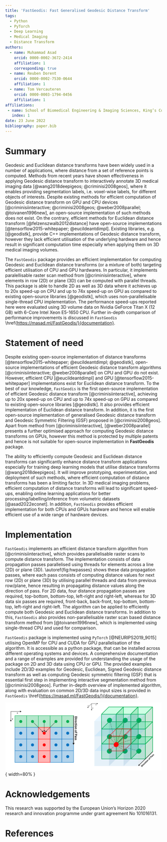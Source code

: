 ```yaml
---
title: 'FastGeodis: Fast Generalised Geodesic Distance Transform'
tags:
  - Python
  - PyTorch
  - Deep Learning
  - Medical Imaging
  - Distance Transform
authors:
  - name: Muhammad Asad
    orcid: 0000-0002-3672-2414
    affiliation: 1
    corresponding: true
  - name: Reuben Dorent
    orcid: 0000-0002-7530-0644
    affiliation: 1
  - name: Tom Vercauteren
    orcid: 0000-0003-1794-0456
    affiliation: 1
affiliations:
 - name: School of Biomedical Engineering & Imaging Sciences, King’s College London, UK
   index: 1
date: 23 June 2022
bibliography: paper.bib
---
```


# Summary 

  
Geodesic and Euclidean distance transforms have been widely used in a number of applications, where distance from a set of reference points is computed. Methods from recent years have shown effectiveness in applying Geodesic distance transform to interactively annotate 3D medical imaging data [@wang2018deepigeos; @criminisi2008geos], where it enables providing segmentation labels, i.e. voxel-wise labels, for different objects of interests. Despite existing methods for efficient computation of Geodesic distance transform on GPU and CPU devices [@criminisiinteractive; @criminisi2008geos; @weber2008parallel; @toivanen1996new], an open-source implementation of such methods does not exist. 
On the contrary, efficient methods for Euclidean distance transform [@felzenszwalb2012distance] have open-source implementations [@tensorflow2015-whitepaper; @eucildeantdimpl]. Existing libraries, e.g. [@geodistk], provide C++ implementations of Geodesic distance transform, however they lack efficient utilisation of the underlying hardware and hence result in significant computation time especially when applying them on 3D medical imaging volumes.  

The `FastGeodis` package provides an efficient implementation for computing Geodesic and Euclidean distance transforms (or a mixture of both) targeting efficient utilisation of CPU and GPU hardwares. In particular, it implements paralellisable raster scan method from [@criminisiinteractive], where elements in row (2D) or plane (3D) can be computed with parallel threads. This package is able to handle 2D as well as 3D data where it achieves up to 20x speed-up on CPU and up to 74x speed-up on GPU as compared to existing open-source libraries [@geodistk], which uses non-parallelisable single-thread CPU implementation. The performance speed-ups reported here were evaluated using 3D volume data on Nvidia GeForce Titan X (12 GB) with 6-Core Intel Xeon E5-1650 CPU. Further in-depth comparison of performance improvements is discussed in `FastGeodis` \href{https://masad.ml/FastGeodis/}{documentation}. 

# Statement of need 
 
Despite existing open-source implementation of distance transforms [@tensorflow2015-whitepaper; @eucildeantdimpl; @geodistk], open-source implementations of efficient Geodesic distance transform algorithms [@criminisiinteractive; @weber2008parallel] on CPU and GPU do not exist. However, efficient CPU [@eucildeantdimpl] and GPU [@tensorflow2015-whitepaper] implementations exist for Euclidean distance transform. To the best of our knowledge, `FastGeodis` is the first open-source implementation of efficient Geodesic distance transform [@criminisiinteractive], achieving up to 20x speed-up on CPU and up to 74x speed-up on GPU as compared to existing open-source libraries [@geodistk]. It also provides efficient implementation of Euclidean distance transform. In addition, it is the first open-source implementation of generalised Geodesic distance transform and Geodesic Symmetric Filtering (GSF) proposed in [@criminisi2008geos]. Apart from method from [@criminisiinteractive], [@weber2008parallel] presents a further optimised approach for computing Geodesic distance transforms on GPUs, however this method is protected by multiple patents and hence is not suitable for open-source implementation in **FastGeodis** package.
  

The ability to efficiently compute Geodesic and Euclidean distance transforms can significantly enhance distance transform applications especially for training deep learning models that utilise distance transforms [@wang2018deepigeos]. It will improve prototyping, experimentation, and deployment of such methods, where efficient computation of distance transforms has been a limiting factor. In 3D medical imaging problems, efficient computation of distance transforms will lead to significant speed-ups, enabling online learning applications for better processing/labelling/inference from volumetric datasets [@asad2022econet].  In addition, `FastGeodis` provides efficient implementation for both CPUs and GPUs hardware and hence will enable efficient use of a wide range of hardware devices. 

  
# Implementation 


`FastGeodis` implements an efficient distance transform algorithm from [@criminisiinteractive], which provides parallelisable raster scans to compute distance transform. The implementation consists of data propagation passes parallelised using threads for elements across a line (2D) or plane (3D). \autoref{fig:hwpasses} shows these data propagation passes, where each pass consists of computing distance values for next row (2D) or plane (3D) by utilising parallel threads and data from previous row/plane, hence resulting in propagating distance values along the direction of pass. For 2D data, four distance propagation passes are required, top-bottom, bottom-top, left-right and right-left, whereas for 3D data six passes are required, front-back, back-front, top-bottom, bottom-top, left-right and right-left. The algorithm can be applied to efficiently compute both Geodesic and Euclidean distance transforms. In addition to this, `FastGeodis` also provides non-parallelisable raster scan based distance transform method from [@toivanen1996new], which is implemented using single-thread CPU and used for comparison.


`FastGeodis` package is implemented using `PyTorch` [@NEURIPS2019_9015] utilising OpenMP for CPU and CUDA for GPU parallelisation of the algorithm. It is accessible as a python package, that can be installed across different operating systems and devices. A comprehensive documentation and a range of examples are provided for understanding the usage of the package on 2D and 3D data using CPU or GPU. The provided examples include 2D/3D examples for Geodesic, Euclidean, Signed Geodesic distance transform as well as computing Geodesic symmetric filtering (GSF) that is essential first step in implementing interactive segmentation method from [@criminisi2008geos]. Further in-depth overview of implemented algorithm, along with evaluation on common 2D/3D data input sizes is provided in `FastGeodis` \href{https://masad.ml/FastGeodis/}{documentation}.

  

![Raster scan data propagation passes in FastGeodis.\label{fig:hwpasses}](FastGeodis.png){ width=80% } 

# Acknowledgements

This research was supported by the European Union’s Horizon 2020 research and innovation programme under grant agreement No 101016131. 

# References